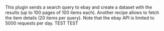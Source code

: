 This plugin sends a search query to ebay and create a dataset with the results (up to 100 pages of 100 items each).
Another recipe allows to fetch the item details (20 items per query).
Note that the ebay API is limited to 5000 requests per day.
TEST TEST
